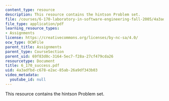 ```yaml
---
content_type: resource
description: This resource contains the hintson Problem set.
file: /courses/6-170-laboratory-in-software-engineering-fall-2005/4a3adfbdc678e2ac85ab26a9df343b03_6_170_success.pdf
file_type: application/pdf
learning_resource_types:
- Assignments
license: https://creativecommons.org/licenses/by-nc-sa/4.0/
ocw_type: OCWFile
parent_title: Assignments
parent_type: CourseSection
parent_uid: 69f83d0c-3164-5ec7-f28a-27cf479cda26
resourcetype: Document
title: 6_170_success.pdf
uid: 4a3adfbd-c678-e2ac-85ab-26a9df343b03
video_metadata:
  youtube_id: null
---
```

This resource contains the hintson Problem set.